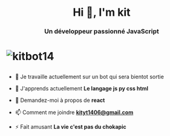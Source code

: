 <h1 align="center">Hi 👋, I'm kit</h1>
<h3 align="center">Un développeur passionné JavaScript</h3>

# <p align="left"> <img src="https://komarev.com/ghpvc/?username=kitbot14&label=Profile%20views&color=b60e0e&style=flat" alt="kitbot14" /> </p>

- 🔭 Je travaille actuellement sur un bot qui sera bientot sortie

- 🌱 J'apprends actuellement **Le langage js py css html**

- 💬 Demandez-moi à propos de **react**

- 📫 Comment me joindre **kityt1406@gmail.com**

- ⚡ Fait amusant **La vie c'est pas du chokapic** 
